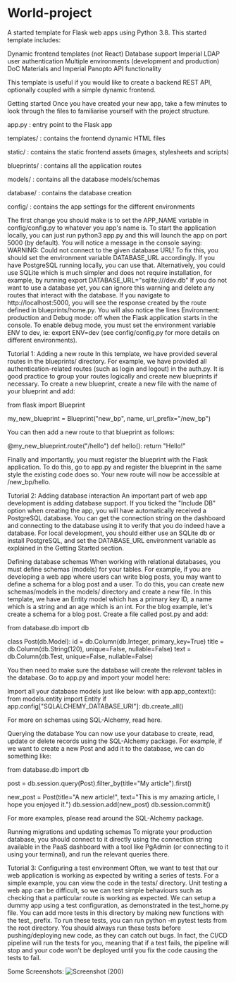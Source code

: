 # World-project

A started template for Flask web apps using Python 3.8. This started template includes:

Dynamic frontend templates (not React) Database support Imperial LDAP user authentication Multiple environments (development and production) DoC Materials and Imperial Panopto API functionality

This template is useful if you would like to create a backend REST API, optionally coupled with a simple dynamic frontend.

Getting started Once you have created your new app, take a few minutes to look through the files to familiarise yourself with the project structure.

app.py : entry point to the Flask app

templates/ : contains the frontend dynamic HTML files

static/ : contains the static frontend assets (images, stylesheets and scripts)

blueprints/ : contains all the application routes

models/ : contains all the database models/schemas

database/ : contains the database creation

config/ : contains the app settings for the different environments

The first change you should make is to set the APP_NAME variable in config/config.py to whatever you app's name is. To start the application locally, you can just run python3 app.py and this will launch the app on port 5000 (by default). You will notice a message in the console saying: WARNING: Could not connect to the given database URL! To fix this, you should set the environment variable DATABASE_URL accordingly. If you have PostgreSQL running locally, you can use that. Alternatively, you could use SQLite which is much simpler and does not require installation, for example, by running export DATABASE_URL="sqlite:///dev.db" If you do not want to use a database yet, you can ignore this warning and delete any routes that interact with the database. If you navigate to http://localhost:5000, you will see the response created by the route defined in blueprints/home.py. You will also notice the lines Environment: production and Debug mode: off when the Flask application starts in the console. To enable debug mode, you must set the environment variable ENV to dev, ie: export ENV=dev (see config/config.py for more details on different environments).

Tutorial 1: Adding a new route In this template, we have provided several routes in the blueprints/ directory. For example, we have provided all authentication-related routes (such as login and logout) in the auth.py. It is good practice to group your routes logically and create new blueprints if necessary. To create a new blueprint, create a new file with the name of your blueprint and add:

from flask import Blueprint

my_new_blueprint = Blueprint("new_bp", name, url_prefix="/new_bp")

You can then add a new route to that blueprint as follows:

@my_new_blueprint.route("/hello") def hello(): return "Hello!"

Finally and importantly, you must register the blueprint with the Flask application. To do this, go to app.py and register the blueprint in the same style the existing code does so. Your new route will now be accessible at /new_bp/hello.

Tutorial 2: Adding database interaction An important part of web app development is adding database support. If you ticked the "Include DB" option when creating the app, you will have automatically received a PostgreSQL database. You can get the connection string on the dashboard and connecting to the database using it to verify that you do indeed have a database. For local development, you should either use an SQLite db or install PostgreSQL, and set the DATABASE_URL environment variable as explained in the Getting Started section.

Defining database schemas When working with relational databases, you must define schemas (models) for your tables. For example, if you are developing a web app where users can write blog posts, you may want to define a schema for a blog post and a user. To do this, you can create new schemas/models in the models/ directory and create a new file. In this template, we have an Entity model which has a primary key ID, a name which is a string and an age which is an int. For the blog example, let's create a schema for a blog post. Create a file called post.py and add:

from database.db import db

class Post(db.Model): id = db.Column(db.Integer, primary_key=True) title = db.Column(db.String(120), unique=False, nullable=False) text = db.Column(db.Test, unique=False, nullable=False)

You then need to make sure the database will create the relevant tables in the database. Go to app.py and import your model here:

Import all your database models just like below:
with app.app_context(): from models.entity import Entity if app.config["SQLALCHEMY_DATABASE_URI"]: db.create_all()

For more on schemas using SQL-Alchemy, read here.

Querying the database You can now use your database to create, read, update or delete records using the SQL-Alchemy package. For example, if we want to create a new Post and add it to the database, we can do something like:

from database.db import db

post = db.session.query(Post).filter_by(title="My article").first()

new_post = Post(title="A new article!", text="This is my amazing article, I hope you enjoyed it.") db.session.add(new_post) db.session.commit()

For more examples, please read around the SQL-Alchemy package.

Running migrations and updating schemas To migrate your production database, you should connect to it directly using the connection string available in the PaaS dashboard with a tool like PgAdmin (or connecting to it using your terminal), and run the relevant queries there.

Tutorial 3: Configuring a test environment Often, we want to test that our web application is working as expected by writing a series of tests. For a simple example, you can view the code in the tests/ directory. Unit testing a web app can be difficult, so we can test simple behaviours such as checking that a particular route is working as expected. We can setup a dummy app using a test configuration, as demonstrated in the test_home.py file. You can add more tests in this directory by making new functions with the test_ prefix. To run these tests, you can run python -m pytest tests from the root directory. You should always run these tests before pushing/deploying new code, as they can catch out bugs. In fact, the CI/CD pipeline will run the tests for you, meaning that if a test fails, the pipeline will stop and your code won't be deployed until you fix the code causing the tests to fail.

Some Screenshots:
![Screenshot (200)](https://user-images.githubusercontent.com/112397530/187356914-e9757dd0-b453-4789-9489-0e4d0a48a20e.png)
